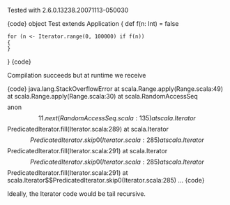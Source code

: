 Tested with 2.6.0.13238.20071113-050030

{code}
object Test extends Application
{
    def f(n: Int) = false
    
    for (n <- Iterator.range(0, 100000) if f(n))
    {
    }
}
{code}

Compilation succeeds but at runtime we receive

{code}
java.lang.StackOverflowError
	at scala.Range.apply(Range.scala:49)
	at scala.Range.apply(Range.scala:30)
	at scala.RandomAccessSeq$$$$anon$$11.next(RandomAccessSeq.scala:135)
	at scala.Iterator$$PredicatedIterator.fill(Iterator.scala:289)
	at scala.Iterator$$PredicatedIterator.skip0(Iterator.scala:285)
	at scala.Iterator$$PredicatedIterator.fill(Iterator.scala:291)
	at scala.Iterator$$PredicatedIterator.skip0(Iterator.scala:285)
	at scala.Iterator$$PredicatedIterator.fill(Iterator.scala:291)
	at scala.Iterator$$PredicatedIterator.skip0(Iterator.scala:285)
...
{code}

Ideally, the Iterator code would be tail recursive.

